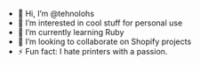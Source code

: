 - 👋 Hi, I’m @tehnolohs
- 👀 I’m interested in cool stuff for personal use
- 🌱 I’m currently learning Ruby
- 💞️ I’m looking to collaborate on Shopify projects
- ⚡ Fun fact: I hate printers with a passion.

<!---
tehnolohs/tehnolohs is a ✨ special ✨ repository because its `README.md` (this file) appears on your GitHub profile.
You can click the Preview link to take a look at your changes.
--->
